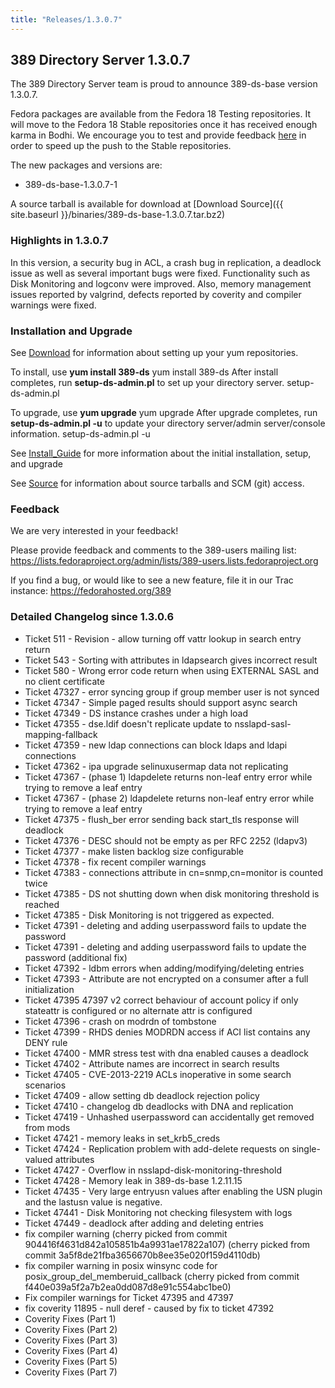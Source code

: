 ```yaml
---
title: "Releases/1.3.0.7"
---
```

389 Directory Server 1.3.0.7
----------------------------

The 389 Directory Server team is proud to announce 389-ds-base version 1.3.0.7.

Fedora packages are available from the Fedora 18 Testing repositories. It will move to the Fedora 18 Stable repositories once it has received enough karma in Bodhi. We encourage you to test and provide feedback [here](https://admin.fedoraproject.org/updates/389-ds-base-1.3.0.7-1.fc18) in order to speed up the push to the Stable repositories.

The new packages and versions are:

-   389-ds-base-1.3.0.7-1

A source tarball is available for download at [Download Source]({{ site.baseurl }}/binaries/389-ds-base-1.3.0.7.tar.bz2)

### Highlights in 1.3.0.7

In this version, a security bug in ACL, a crash bug in replication, a deadlock issue as well as several important bugs were fixed. Functionality such as Disk Monitoring and logconv were improved. Also, memory management issues reported by valgrind, defects reported by coverity and compiler warnings were fixed.

### Installation and Upgrade

See [Download](../download.html) for information about setting up your yum repositories.

To install, use **yum install 389-ds** yum install 389-ds After install completes, run **setup-ds-admin.pl** to set up your directory server. setup-ds-admin.pl

To upgrade, use **yum upgrade** yum upgrade After upgrade completes, run **setup-ds-admin.pl -u** to update your directory server/admin server/console information. setup-ds-admin.pl -u

See [Install\_Guide](../legacy/install-guide.html) for more information about the initial installation, setup, and upgrade

See [Source](../development/source.html) for information about source tarballs and SCM (git) access.

### Feedback

We are very interested in your feedback!

Please provide feedback and comments to the 389-users mailing list: <https://lists.fedoraproject.org/admin/lists/389-users.lists.fedoraproject.org>

If you find a bug, or would like to see a new feature, file it in our Trac instance: <https://fedorahosted.org/389>

### Detailed Changelog since 1.3.0.6

-   Ticket 511 - Revision - allow turning off vattr lookup in search entry return
-   Ticket 543 - Sorting with attributes in ldapsearch gives incorrect result
-   Ticket 580 - Wrong error code return when using EXTERNAL SASL and no client certificate
-   Ticket 47327 - error syncing group if group member user is not synced
-   Ticket 47347 - Simple paged results should support async search
-   Ticket 47349 - DS instance crashes under a high load
-   Ticket 47355 - dse.ldif doesn't replicate update to nsslapd-sasl-mapping-fallback
-   Ticket 47359 - new ldap connections can block ldaps and ldapi connections
-   Ticket 47362 - ipa upgrade selinuxusermap data not replicating
-   Ticket 47367 - (phase 1) ldapdelete returns non-leaf entry error while trying to remove a leaf entry
-   Ticket 47367 - (phase 2) ldapdelete returns non-leaf entry error while trying to remove a leaf entry
-   Ticket 47375 - flush\_ber error sending back start\_tls response will deadlock
-   Ticket 47376 - DESC should not be empty as per RFC 2252 (ldapv3)
-   Ticket 47377 - make listen backlog size configurable
-   Ticket 47378 - fix recent compiler warnings
-   Ticket 47383 - connections attribute in cn=snmp,cn=monitor is counted twice
-   Ticket 47385 - DS not shutting down when disk monitoring threshold is reached
-   Ticket 47385 - Disk Monitoring is not triggered as expected.
-   Ticket 47391 - deleting and adding userpassword fails to update the password
-   Ticket 47391 - deleting and adding userpassword fails to update the password (additional fix)
-   Ticket 47392 - ldbm errors when adding/modifying/deleting entries
-   Ticket 47393 - Attribute are not encrypted on a consumer after a full initialization
-   Ticket 47395 47397 v2 correct behaviour of account policy if only stateattr is configured or no alternate attr is configured
-   Ticket 47396 - crash on modrdn of tombstone
-   Ticket 47399 - RHDS denies MODRDN access if ACI list contains any DENY rule
-   Ticket 47400 - MMR stress test with dna enabled causes a deadlock
-   Ticket 47402 - Attribute names are incorrect in search results
-   Ticket 47405 - CVE-2013-2219 ACLs inoperative in some search scenarios
-   Ticket 47409 - allow setting db deadlock rejection policy
-   Ticket 47410 - changelog db deadlocks with DNA and replication
-   Ticket 47419 - Unhashed userpassword can accidentally get removed from mods
-   Ticket 47421 - memory leaks in set\_krb5\_creds
-   Ticket 47424 - Replication problem with add-delete requests on single-valued attributes
-   Ticket 47427 - Overflow in nsslapd-disk-monitoring-threshold
-   Ticket 47428 - Memory leak in 389-ds-base 1.2.11.15
-   Ticket 47435 - Very large entryusn values after enabling the USN plugin and the lastusn value is negative.
-   Ticket 47441 - Disk Monitoring not checking filesystem with logs
-   Ticket 47449 - deadlock after adding and deleting entries
-   fix compiler warning (cherry picked from commit 904416f4631d842a105851b4a9931ae17822a107) (cherry picked from commit 3a5f8de21fba3656670b8ee35e020f159d4110db)
-   fix compiler warning in posix winsync code for posix\_group\_del\_memberuid\_callback (cherry picked from commit f440e039a5f2a7b2ea0dd087d8e91c554abc1be0)
-   Fix compiler warnings for Ticket 47395 and 47397
-   fix coverity 11895 - null deref - caused by fix to ticket 47392
-   Coverity Fixes (Part 1)
-   Coverity Fixes (Part 2)
-   Coverity Fixes (Part 3)
-   Coverity Fixes (Part 4)
-   Coverity Fixes (Part 5)
-   Coverity Fixes (Part 7)

